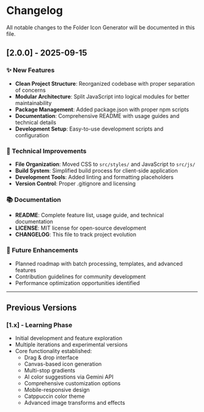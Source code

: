 # Changelog

All notable changes to the Folder Icon Generator will be documented in this file.

## [2.0.0] - 2025-09-15

### ✨ New Features
- **Clean Project Structure**: Reorganized codebase with proper separation of concerns
- **Modular Architecture**: Split JavaScript into logical modules for better maintainability
- **Package Management**: Added package.json with proper npm scripts
- **Documentation**: Comprehensive README with usage guides and technical details
- **Development Setup**: Easy-to-use development scripts and configuration

### 🔧 Technical Improvements
- **File Organization**: Moved CSS to `src/styles/` and JavaScript to `src/js/`
- **Build System**: Simplified build process for client-side application
- **Development Tools**: Added linting and formatting placeholders
- **Version Control**: Proper .gitignore and licensing

### 📚 Documentation
- **README**: Complete feature list, usage guide, and technical documentation
- **LICENSE**: MIT license for open-source development
- **CHANGELOG**: This file to track project evolution

### 🎯 Future Enhancements
- Planned roadmap with batch processing, templates, and advanced features
- Contribution guidelines for community development
- Performance optimization opportunities identified

---

## Previous Versions

### [1.x] - Learning Phase
- Initial development and feature exploration
- Multiple iterations and experimental versions
- Core functionality established:
  - Drag & drop interface
  - Canvas-based icon generation
  - Multi-stop gradients
  - AI color suggestions via Gemini API
  - Comprehensive customization options
  - Mobile-responsive design
  - Catppuccin color theme
  - Advanced image transforms and effects
